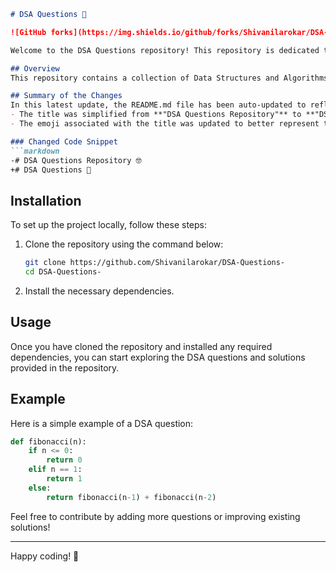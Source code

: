 ```markdown
# DSA Questions 🤖

![GitHub forks](https://img.shields.io/github/forks/Shivanilarokar/DSA-Questions-?style=social) ![GitHub stars](https://img.shields.io/github/stars/Shivanilarokar/DSA-Questions-?style=social)

Welcome to the DSA Questions repository! This repository is dedicated to providing a comprehensive collection of Data Structures and Algorithms (DSA) questions and solutions to help developers enhance their coding skills and prepare for technical interviews.

## Overview
This repository contains a collection of Data Structures and Algorithms (DSA) problems categorized by type, with clear and concise implementations in Python. It serves as a learning resource for those looking to enhance their understanding of algorithms.

## Summary of the Changes
In this latest update, the README.md file has been auto-updated to reflect the following changes:
- The title was simplified from **"DSA Questions Repository"** to **"DSA Questions"** for brevity and clarity.
- The emoji associated with the title was updated to better represent the repository's focus.

### Changed Code Snippet
```markdown
-# DSA Questions Repository 🤓
+# DSA Questions 🤖
```

## Installation
To set up the project locally, follow these steps:
1. Clone the repository using the command below:
   ```bash
   git clone https://github.com/Shivanilarokar/DSA-Questions-
   cd DSA-Questions-
   ```
2. Install the necessary dependencies.

## Usage
Once you have cloned the repository and installed any required dependencies, you can start exploring the DSA questions and solutions provided in the repository.

## Example
Here is a simple example of a DSA question:
```python
def fibonacci(n):
    if n <= 0:
        return 0
    elif n == 1:
        return 1
    else:
        return fibonacci(n-1) + fibonacci(n-2)
```

Feel free to contribute by adding more questions or improving existing solutions!

---

Happy coding! 🚀
```